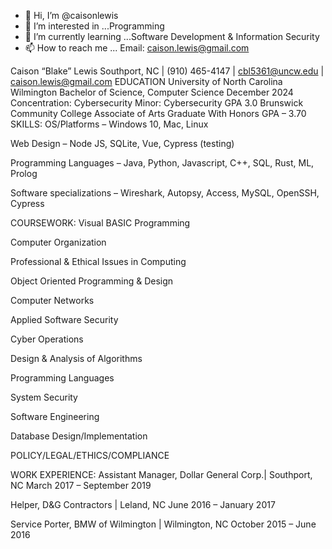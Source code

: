 - 👋 Hi, I’m @caisonlewis
- 👀 I’m interested in ...Programming
- 🌱 I’m currently learning ...Software Development & Information Security
- 📫 How to reach me ... Email: caison.lewis@gmail.com 

Caison “Blake” Lewis
Southport, NC | (910) 465-4147 | cbl5361@uncw.edu | caison.lewis@gmail.com
EDUCATION
University of North Carolina Wilmington
Bachelor of Science, Computer Science December 2024
Concentration: Cybersecurity
Minor: Cybersecurity
GPA 3.0
Brunswick Community College
Associate of Arts
Graduate With Honors
GPA – 3.70
SKILLS:
OS/Platforms – Windows 10, Mac, Linux 

Web Design – Node JS, SQLite, Vue, Cypress (testing) 

Programming Languages – Java, Python, Javascript, C++, SQL, Rust, ML, Prolog 

Software specializations – Wireshark, Autopsy, Access, MySQL, OpenSSH, Cypress 

COURSEWORK:
Visual BASIC Programming				 

Computer Organization				 

Professional & Ethical Issues in Computing		 

Object Oriented Programming & Design	 

Computer Networks 

Applied Software Security 

Cyber Operations 

Design & Analysis of Algorithms 

Programming Languages 

System Security 

Software Engineering 

Database Design/Implementation 

POLICY/LEGAL/ETHICS/COMPLIANCE 

WORK EXPERIENCE:
Assistant Manager, Dollar General Corp.| Southport, NC March 2017 – September 2019

Helper, D&G Contractors | Leland, NC June 2016 – January 2017

Service Porter, BMW of Wilmington | Wilmington, NC October 2015 – June 2016

